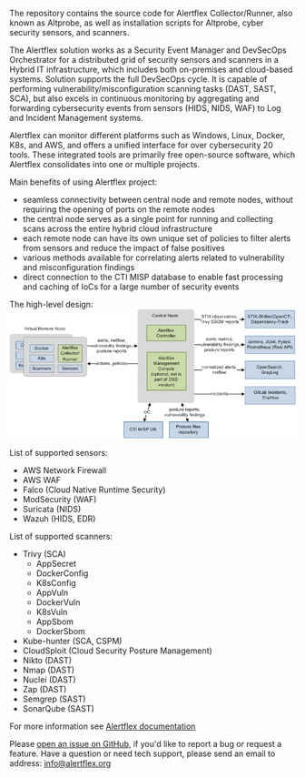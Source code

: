The repository contains the source code for Alertflex Collector/Runner, also known as Altprobe, as well as installation scripts for Altprobe, cyber security sensors, and scanners.

The Alertflex solution works as a Security Event Manager and DevSecOps Orchestrator for a distributed grid of security sensors and scanners in a Hybrid IT infrastructure, which includes both on-premises and cloud-based systems. Solution supports the full DevSecOps cycle. It is capable of performing vulnerability/misconfiguration scanning tasks (DAST, SAST, SCA), but also excels in continuous monitoring by aggregating and forwarding cybersecurity events from sensors (HIDS, NIDS, WAF) to Log and Incident Management systems.

Alertflex can monitor different platforms such as Windows, Linux, Docker, K8s, and AWS, and offers a unified interface for over cybersecurity 20 tools. These integrated tools are primarily free open-source software, which Alertflex consolidates into one or multiple projects.

Main benefits of using Alertflex project:
- seamless connectivity between central node and remote nodes, without requiring the opening of ports on the remote nodes
- the central node serves as a single point for running and collecting scans across the entire hybrid cloud infrastructure
- each remote node can have its own unique set of policies to filter alerts from sensors and reduce the impact of false positives
- various methods available for correlating alerts related to vulnerability and misconfiguration findings
- direct connection to the CTI MISP database to enable fast processing and caching of IoCs for a large number of security events

The high-level design:
![](https://github.com/alertflex/altprobe/blob/master/img/arch.png)

List of supported sensors:
- AWS Network Firewall
- AWS WAF
- Falco (Cloud Native Runtime Security)
- ModSecurity (WAF)
- Suricata (NIDS)
- Wazuh (HIDS, EDR)

List of supported scanners:
- Trivy (SCA)
	- AppSecret
	- DockerConfig
	- K8sConfig
	- AppVuln
	- DockerVuln
	- K8sVuln
	- AppSbom
	- DockerSbom
- Kube-hunter (SCA, CSPM) 
- CloudSploit (Cloud Security Posture Management)
- Nikto (DAST)
- Nmap (DAST)
- Nuclei (DAST)
- Zap (DAST)
- Semgrep (SAST)
- SonarQube (SAST)

For more information see [Alertflex documentation](https://alertflex.github.io/doc)

Please [open an issue on GitHub](https://github.com/alertflex/altprobe/issues), if you'd like to report a bug or request a feature.
Have a question or need tech support, please send an email to address: info@alertflex.org

